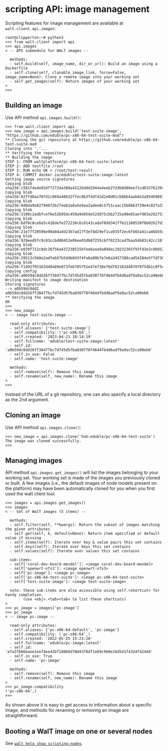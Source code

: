 # scripting API: image management

Scripting features for image management are available at `walt.client.api.images`:

```
root@clipperton:~# python3
>>> from walt.client import api
>>> api.images
< -- API submodule for WALT images --

  methods:
  - self.build(self, image_name, dir_or_url): Build an image using a Dockerfile
  - self.clone(self, clonable_image_link, force=False, image_name=None): Clone a remote image into your working set
  - self.get_images(self): Return images of your working set
>
>>>
```


## Building an image

Use API method `api.images.build()`:
```
>>> from walt.client import api
>>> new_image = api.images.build('test-suite-image', "https://github.com/eduble/pc-x86-64-test-suite-mod")
** Cloning the git repository at https://github.com/eduble/pc-x86-64-test-suite-mod
Cloning into '.'...
** Verifying the repository
** Building the image
STEP 1: FROM waltplatform/pc-x86-64-test-suite:latest
STEP 2: ADD testfile /root
STEP 3: RUN echo OK > /root/test-result
STEP 4: COMMIT docker.io/eduble/test-suite-image:latest
Getting image source signatures
Copying blob sha256:c581f4ede92df7272da388a45126ddd2944a4eeb27d3b0d80ee71cd633761394
Copying blob sha256:02ffd0aa707d1c869a40632ffec8b3f4df41d2e0d01cb8bb4aabda3a95469897
Copying blob sha256:0d0da9a827946f2b27eeb2a8a5e9aa2adee0c5751caac15b8b63739e4c02fa33
Copying blob sha256:3180c2adbfcef6e52b95dc459a9d45de52d975cbb2725a90e65aefd03e202753
Copying blob sha256:6df8c0ce6e5c426defe272236c6c8143cadaf8dd341f7b11160538f8b02627d3
Copying blob sha256:21e77f20596e90a04add23b7a417f3ef4d29ef1ca935f2ec6f403a41ca46b55d
Copying blob sha256:929eed5fc9c83ccbd80452e0bee03db07255cbff0223cad7baa54b83c42cc10f
Copying blob sha256:e839f712c8dc36f56a437238515bfee6aaa9a89dec29232365f93fd3e2c80d52
Copying blob sha256:29513c560e2adfeb57b5d4b843f4fe8a09b7e7e6a3457388cad54284e5f7d730
Copying blob sha256:f1492f85162d40a89e073fe6705751e47ef38e76d702183d487870f5db1c0f5e
Copying config sha256:a0b59dc0dd26ff38477bc7d745d5fba030778f4644fb4d6adf9a9ac52ca90eb6
Writing manifest to image destination
Storing signatures
--> a0b59dc0dd2
a0b59dc0dd26ff38477bc7d745d5fba030778f4644fb4d6adf9a9ac52ca90eb6
** Verifying the image
OK
>>>
>>> new_image
< -- image test-suite-image --

  read-only attributes:
  - self.aliases: {'test-suite-image'}
  - self.compatibility: ('pc-x86-64',)
  - self.created: '2023-04-21 10:14:19'
  - self.fullname: 'eduble/test-suite-image:latest'
  - self.id: 'a0b59dc0dd26ff38477bc7d745d5fba030778f4644fb4d6adf9a9ac52ca90eb6'
  - self.in_use: False
  - self.name: 'test-suite-image'

  methods:
  - self.remove(self): Remove this image
  - self.rename(self, new_name): Rename this image
>
>>>
```

Instead of the URL of a git repository, one can also specify a local directory as the 2nd argument.


## Cloning an image

Use API method `api.images.clone()`:
```
>>> new_image = api.images.clone('hub:eduble/pc-x86-64-test-suite')
The image was cloned successfully.
>>>
```

## Managing images

API method `api.images.get_images()` will list the images belonging to your working set.
Your working set is made of the images you previously cloned or built.
A few images (i.e., the default images of node models present on the platform) may have been automatically cloned for you when you first used the walt client tool.

```
>>> images = api.images.get_images()
>>> images
< -- Set of WalT images (5 items) --

  methods:
  - self.filter(self, **kwargs): Return the subset of images matching the given attributes
  - self.get(self, k, default=None): Return item specified or default value if missing
  - self.items(self): Iterate over key & value pairs this set contains
  - self.keys(self): Iterate over keys this set contains
  - self.values(self): Iterate over values this set contains

  sub-items:
  - self['coral-dev-board-mendel']: <image coral-dev-board-mendel>
  - self['openwrt-nfs3']: <image openwrt-nfs3>
  - self['pc-image']: <image pc-image>
  - self['pc-x86-64-test-suite']: <image pc-x86-64-test-suite>
  - self['test-suite-image']: <image test-suite-image>

  note: these sub-items are also accessible using self.<shortcut> for handy completion.
        (use <obj>.<tab><tab> to list these shortcuts)
>
>>> pc_image = images['pc-image']
>>> pc_image
< -- image pc-image --

  read-only attributes:
  - self.aliases: {'pc-x86-64-default', 'pc-image'}
  - self.compatibility: ('pc-x86-64',)
  - self.created: '2022-05-25 15:23:20'
  - self.fullname: 'eduble/pc-image:latest'
  - self.id: 'efa37b66baee1ee74ee42bf18066d70d43f0df1e69c960e16d541f432df424d4'
  - self.in_use: True
  - self.name: 'pc-image'

  methods:
  - self.remove(self): Remove this image
  - self.rename(self, new_name): Rename this image
>
>>> pc_image.compatibility
('pc-x86-64',)
>>>
```

As shown above it is easy to get access to information about a specific image,
and methods for renaming or removing an image are straightforward.


## Booting a WalT image on one or several nodes

See [`walt help show scripting-nodes`](scripting-nodes.md).

